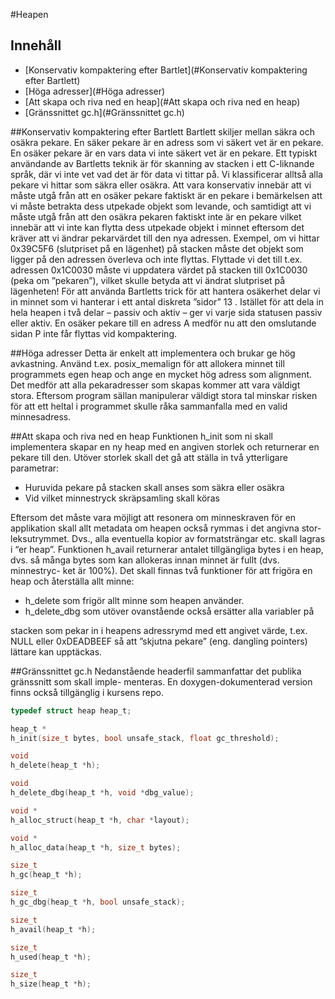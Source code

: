 #Heapen

## Innehåll
- [Konservativ kompaktering efter Bartlet](#Konservativ kompaktering efter Bartlett)
- [Höga adresser](#Höga adresser)
- [Att skapa och riva ned en heap](#Att skapa och riva ned en heap)
- [Gränssnittet gc.h](#Gränssnittet gc.h)

##Konservativ kompaktering efter Bartlett
Bartlett skiljer mellan säkra och osäkra pekare. En säker pekare är en adress
som vi säkert vet är en pekare. En osäker pekare är en vars data vi inte säkert
vet är en pekare. Ett typiskt användande av Bartletts teknik är för skanning av
stacken i ett C-liknande språk, där vi inte vet vad det är för data vi tittar på.
Vi klassificerar alltså alla pekare vi hittar som säkra eller osäkra. Att vara
konservativ innebär att vi måste utgå från att en osäker pekare faktiskt är en
pekare i bemärkelsen att vi måste betrakta dess utpekade objekt som levande,
och samtidigt att vi måste utgå från att den osäkra pekaren faktiskt inte är
en pekare vilket innebär att vi inte kan flytta dess utpekade objekt i minnet
eftersom det kräver att vi ändrar pekarvärdet till den nya adressen. Exempel,
om vi hittar 0x39C5F6 (slutpriset på en lägenhet) på stacken måste det objekt
som ligger på den adressen överleva och inte flyttas. Flyttade vi det till t.ex.
adressen 0x1C0030 måste vi uppdatera värdet på stacken till 0x1C0030 (peka
om ”pekaren”), vilket skulle betyda att vi ändrat slutpriset på lägenheten!
För att använda Bartletts trick för att hantera osäkerhet delar vi in minnet
som vi hanterar i ett antal diskreta ”sidor” 13 . Istället för att dela in hela heapen
i två delar – passiv och aktiv – ger vi varje sida statusen passiv eller aktiv. En
osäker pekare till en adress A medför nu att den omslutande sidan P inte får
flyttas vid kompaktering.

##Höga adresser
Detta är enkelt att implementera och brukar ge hög avkastning. Använd t.ex.
posix_memalign för att allokera minnet till programmets egen heap och ange
en mycket hög adress som alignment. Det medför att alla pekaradresser som
skapas kommer att vara väldigt stora. Eftersom program sällan manipulerar
väldigt stora tal minskar risken för att ett heltal i programmet skulle råka
sammanfalla med en valid minnesadress.

##Att skapa och riva ned en heap
Funktionen h_init som ni skall implementera skapar en ny heap med en
angiven storlek och returnerar en pekare till den. Utöver storlek skall det gå att
ställa in två ytterligare parametrar:
* Huruvida pekare på stacken skall anses som säkra eller osäkra
* Vid vilket minnestryck skräpsamling skall köras

Eftersom det måste vara möjligt att resonera om minneskraven för en
applikation skall allt metadata om heapen också rymmas i det angivna stor-
leksutrymmet. Dvs., alla eventuella kopior av formatsträngar etc. skall lagras
i “er heap”. Funktionen h_avail returnerar antalet tillgängliga bytes i en heap,
dvs. så många bytes som kan allokeras innan minnet är fullt (dvs. minnestryc-
ket är 100%).
Det skall finnas två funktioner för att frigöra en heap och återställa allt
minne:
* h_delete som frigör allt minne som heapen använder.
* h_delete_dbg som utöver ovanstående också ersätter alla variabler på

stacken som pekar in i heapens adressrymd med ett angivet värde, t.ex. NULL
eller 0xDEADBEEF så att ”skjutna pekare” (eng. dangling pointers) lättare
kan upptäckas.

##Gränssnittet gc.h
Nedanstående headerfil sammanfattar det publika gränssnitt som skall imple-
menteras. En doxygen-dokumenterad version finns också tillgänglig i kursens
repo.
```c
typedef struct heap heap_t;

heap_t *
h_init(size_t bytes, bool unsafe_stack, float gc_threshold);

void 
h_delete(heap_t *h);

void 
h_delete_dbg(heap_t *h, void *dbg_value);

void *
h_alloc_struct(heap_t *h, char *layout);

void *
h_alloc_data(heap_t *h, size_t bytes);

size_t 
h_gc(heap_t *h);

size_t 
h_gc_dbg(heap_t *h, bool unsafe_stack);

size_t 
h_avail(heap_t *h);

size_t 
h_used(heap_t *h);

size_t 
h_size(heap_t *h);
```
